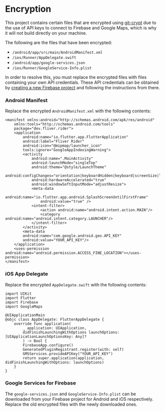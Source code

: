 # Encryption

This project contains certain files that are encrypted using [git-crypt](https://github.com/AGWA/git-crypt) due to the use of API keys to connect to Firebase and Google Maps, which is why it will not build directly on your machine.

The following are the files that have been encrypted:

-   `/android/app/src/main/AndroidManifest.xml`
-   `/ios/Runner/AppDelegate.swift`
-   `/android/app/google-services.json`
-   `/ios/Runner/GoogleService-Info.plist`

In order to resolve this, you must replace the encrypted files with files containing your own API credentials. These API credentials can be obtained by [creating a new Firebase project](https://console.firebase.google.com/) and following the instructions from there.

### Android Manifest

Replace the encrypted `AndroidManifest.xml` with the following contents:

```
<manifest xmlns:android="http://schemas.android.com/apk/res/android"
    xmlns:tools="http://schemas.android.com/tools"
    package="dev.fliver.rider">
    <application
        android:name="io.flutter.app.FlutterApplication"
        android:label="Fliver Rider"
        android:icon="@mipmap/launcher_icon"
        tools:ignore="GoogleAppIndexingWarning">
        <activity
            android:name=".MainActivity"
            android:launchMode="singleTop"
            android:theme="@style/LaunchTheme"
            android:configChanges="orientation|keyboardHidden|keyboard|screenSize|locale|layoutDirection|fontScale|screenLayout|density|uiMode"
            android:hardwareAccelerated="true"
            android:windowSoftInputMode="adjustResize">
            <meta-data
                android:name="io.flutter.app.android.SplashScreenUntilFirstFrame"
                android:value="true" />
            <intent-filter>
                <action android:name="android.intent.action.MAIN"/>
                <category android:name="android.intent.category.LAUNCHER"/>
            </intent-filter>
        </activity>
        <meta-data
        android:name="com.google.android.geo.API_KEY"
        android:value="YOUR_API_KEY"/>
    </application>
    <uses-permission android:name="android.permission.ACCESS_FINE_LOCATION"></uses-permission>
</manifest>
```

### iOS App Delegate

Replace the encrypted `AppDelegate.swift` with the following contents:

```
import UIKit
import Flutter
import Firebase
import GoogleMaps

@UIApplicationMain
@objc class AppDelegate: FlutterAppDelegate {
    override func application(
        _ application: UIApplication,
        didFinishLaunchingWithOptions launchOptions: [UIApplicationLaunchOptionsKey: Any]?
        ) -> Bool {
        FirebaseApp.configure()
        GeneratedPluginRegistrant.register(with: self)
        GMSServices.provideAPIKey("YOUR_API_KEY")
        return super.application(application, didFinishLaunchingWithOptions: launchOptions)
    }
}
```

### Google Services for Firebase

The `google-services.json` and `GoogleService-Info.plist` can be downloaded from your Firebase project for Android and iOS respectively. Replace the old encrypted files with the newly downloaded ones.

